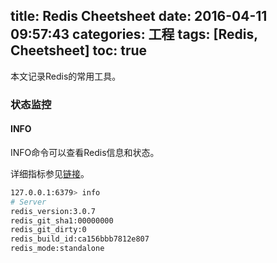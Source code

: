 title: Redis Cheetsheet
date: 2016-04-11 09:57:43
categories: 工程
tags: [Redis, Cheetsheet]
toc: true
---

本文记录Redis的常用工具。

### 状态监控

#### INFO

INFO命令可以查看Redis信息和状态。

详细指标参见[链接](http://redisdoc.com/server/info.html)。

```bash
127.0.0.1:6379> info
# Server
redis_version:3.0.7
redis_git_sha1:00000000
redis_git_dirty:0
redis_build_id:ca156bbb7812e807
redis_mode:standalone
```